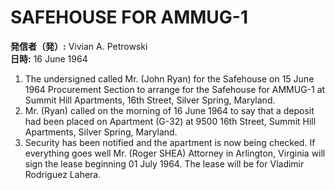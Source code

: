 # SAFEHOUSE FOR AMMUG-1

**発信者（発）:** Vivian A. Petrowski  
**日時:** 16 June 1964

1. The undersigned called Mr. (John Ryan) for the Safehouse on 15 June 1964 Procurement Section to arrange for the Safehouse for AMMUG-1 at Summit Hill Apartments, 16th Street, Silver Spring, Maryland.  
2. Mr. (Ryan) called on the morning of 16 June 1964 to say that a deposit had been placed on Apartment (G-32) at 9500 16th Street, Summit Hill Apartments, Silver Spring, Maryland.  
3. Security has been notified and the apartment is now being checked. If everything goes well Mr. (Roger SHEA) Attorney in Arlington, Virginia will sign the lease beginning 01 July 1964. The lease will be for Vladimir Rodriguez Lahera.